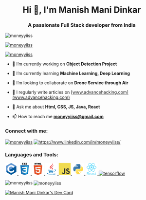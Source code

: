

<h1 align="center">Hi 👋, I'm Manish Mani Dinkar</h1>
<h3 align="center">A passionate Full Stack developer from India</h3>


<p align="left"> <img src="https://komarev.com/ghpvc/?username=moneyyiiss&label=Profile%20views&color=0e75b6&style=flat" alt="moneyyiiss" /> </p>

<p align="left"> <a href="https://github.com/ryo-ma/github-profile-trophy"><img src="https://github-profile-trophy.vercel.app/?username=moneyyiiss" alt="moneyyiiss" /></a> </p>

<p align="left"> <a href="https://twitter.com/moneyyiiss" target="blank"><img src="https://img.shields.io/twitter/follow/moneyyiiss?logo=twitter&style=for-the-badge" alt="moneyyiiss" /></a> </p>

- 🔭 I’m currently working on **Object Detection Project**

- 🌱 I’m currently learning **Machine Learning, Deep Learning**

- 👯 I’m looking to collaborate on **Drone Service through Air**

- 📝 I regularly write articles on [www.advancehacking.com](www.advancehacking.com)

- 💬 Ask me about **Html, CSS, JS, Java, React**

- 📫 How to reach me **moneyyiiss@gmail.com**


<h3 align="left">Connect with me:</h3>
<p align="left">
<a href="https://twitter.com/moneyyiiss" target="blank"><img align="center" src="https://raw.githubusercontent.com/rahuldkjain/github-profile-readme-generator/master/src/images/icons/Social/twitter.svg" alt="moneyyiiss" height="30" width="40" /></a>
<a href="https://www.linkedin.com/in/moneyyiiss/" target="blank"><img align="center" src="https://raw.githubusercontent.com/rahuldkjain/github-profile-readme-generator/master/src/images/icons/Social/linked-in-alt.svg" alt="https://www.linkedin.com/in/moneyyiiss/" height="30" width="40" /></a>

</p>

<h3 align="left">Languages and Tools:</h3>
<p align="left"> <a href="https://www.cprogramming.com/" target="_blank" rel="noreferrer"> <img src="https://raw.githubusercontent.com/devicons/devicon/master/icons/c/c-original.svg" alt="c" width="40" height="40"/> </a> <a href="https://www.w3schools.com/css/" target="_blank" rel="noreferrer"> <img src="https://raw.githubusercontent.com/devicons/devicon/master/icons/css3/css3-original-wordmark.svg" alt="css3" width="40" height="40"/> </a> <a href="https://www.w3.org/html/" target="_blank" rel="noreferrer"> <img src="https://raw.githubusercontent.com/devicons/devicon/master/icons/html5/html5-original-wordmark.svg" alt="html5" width="40" height="40"/> </a> <a href="https://www.java.com" target="_blank" rel="noreferrer"> <img src="https://raw.githubusercontent.com/devicons/devicon/master/icons/java/java-original.svg" alt="java" width="40" height="40"/> </a> <a href="https://developer.mozilla.org/en-US/docs/Web/JavaScript" target="_blank" rel="noreferrer"> <img src="https://raw.githubusercontent.com/devicons/devicon/master/icons/javascript/javascript-original.svg" alt="javascript" width="40" height="40"/> </a> <a href="https://www.python.org" target="_blank" rel="noreferrer"> <img src="https://raw.githubusercontent.com/devicons/devicon/master/icons/python/python-original.svg" alt="python" width="40" height="40"/> </a> <a href="https://reactjs.org/" target="_blank" rel="noreferrer"> <img src="https://raw.githubusercontent.com/devicons/devicon/master/icons/react/react-original-wordmark.svg" alt="react" width="40" height="40"/> </a> <a href="https://www.tensorflow.org" target="_blank" rel="noreferrer"> <img src="https://www.vectorlogo.zone/logos/tensorflow/tensorflow-icon.svg" alt="tensorflow" width="40" height="40"/> </a> </p>

<p><img align="left" src="https://github-readme-stats.vercel.app/api/top-langs?username=moneyyiiss&show_icons=true&locale=en&layout=compact" alt="moneyyiiss" /></p>

<p>&nbsp;<img align="center" src="https://github-readme-stats.vercel.app/api?username=moneyyiiss&show_icons=true&locale=en" alt="moneyyiiss" /></p>
<a href="https://app.daily.dev/moneyyiiss"><img src="https://api.daily.dev/devcards/31fd73ed7a6149d5994ce1cca720deda.png?r=9xd" width="400" alt="Manish Mani Dinkar's Dev Card"/></a>
